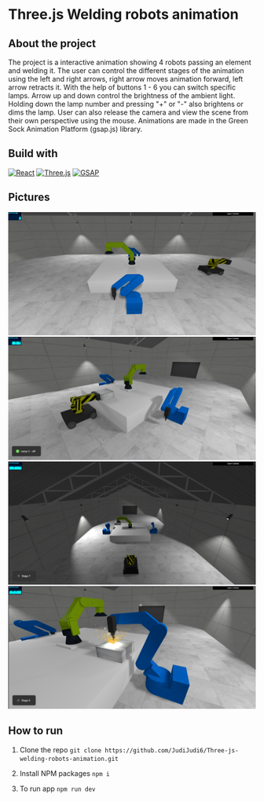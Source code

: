 # Three.js Welding robots animation

## About the project

The project is a interactive animation showing 4 robots passing an element and welding it. The user can control the different stages of the animation using the left and right arrows, right arrow moves animation forward, left arrow retracts it. With the help of buttons 1 - 6 you can switch specific lamps. Arrow up and down control the brightness of the ambient light. Holding down the lamp number and pressing "+" or "-" also brightens or dims the lamp. User can also release the camera and view the scene from their own perspective using the mouse. Animations are made in the Green Sock Animation Platform (gsap.js) library.

## Build with

[![React](https://img.shields.io/badge/React-blue.svg)](https://reactjs.org/)
[![Three.js](https://img.shields.io/badge/Three.js-blue.svg)](https://threejs.org/)
[![GSAP](https://img.shields.io/badge/GSAP-green.svg)](https://greensock.com/gsap/)

## Pictures

![scene 1](./public/ph1.jpg)
![scene 2](./public/ph2.jpg)
![scene 3](./public/ph3.jpg)
![scene 4](./public/ph4.jpg)

## How to run

1. Clone the repo
   ```git clone https://github.com/JudiJudi6/Three-js-welding-robots-animation.git```

2. Install NPM packages
   ```npm i```

3. To run app
   ```npm run dev```
